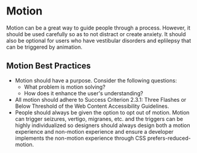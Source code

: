 # Motion

Motion can be a great way to guide people through a process. However, it should be used carefully so as to not distract or create anxiety. It should also be optional for users who have vestibular disorders and eplilepsy that can be triggered by animation. 

## Motion Best Practices
- Motion should have a purpose. Consider the following questions:
  - What problem is motion solving?
  - How does it enhance the user's understanding?
- All motion should adhere to Success Criterion 2.3.1: Three Flashes or Below Threshold of the Web Content Accessibility Guidelines.
- People should always be given the option to opt out of motion. Motion can trigger seizures, vertigo, migranes, etc. and the triggers can be highly individualized so designers should always design both a motion experience and non-motion experience and ensure a developer implements the non-motion experience through CSS prefers-reduced-motion. 
